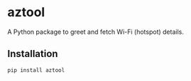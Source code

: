 # aztool

A Python package to greet and fetch Wi-Fi (hotspot) details.

## Installation

```bash
pip install aztool
